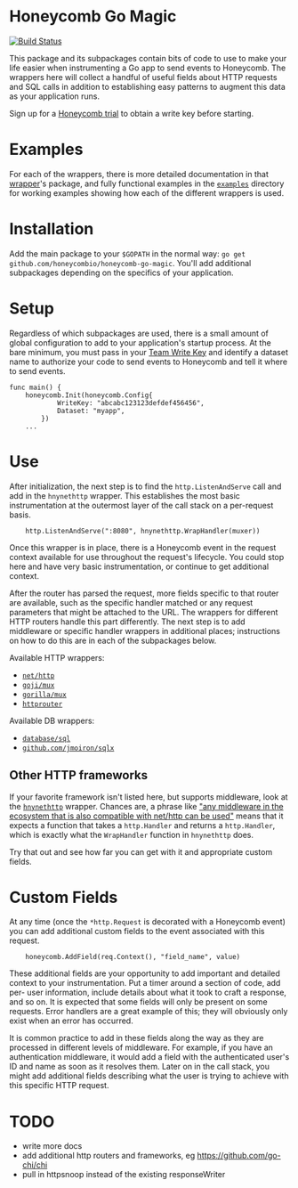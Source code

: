 # Honeycomb Go Magic

[![Build Status](https://travis-ci.org/honeycombio/honeycomb-go-magic.svg?branch=master)](https://travis-ci.org/honeycombio/honeycomb-go-magic)

This package and its subpackages contain bits of code to use to make your life
easier when instrumenting a Go app to send events to Honeycomb. The wrappers
here will collect a handful of useful fields about HTTP requests and SQL calls
in addition to establishing easy patterns to augment this data as your
application runs.

Sign up for a [Honeycomb trial](https://ui.honeycomb.io/signup) to obtain a write key before starting.

# Examples

For each of the wrappers, there is more detailed documentation in that
[wrapper](wrappers/)'s package, and fully functional examples in the
[`examples`](examples/) directory for working examples showing how each of the
different wrappers is used.

# Installation

Add the main package to your `$GOPATH` in the normal way: `go get
github.com/honeycombio/honeycomb-go-magic`. You'll add additional subpackages
depending on the specifics of your application.

# Setup

Regardless of which subpackages are used, there is a small amount of global
configuration to add to your application's startup process. At the bare minimum,
you must pass in your [Team Write Key](https://ui.honeycomb.io/account) and
identify a dataset name to authorize your code to send events to Honeycomb and
tell it where to send events.

```golang
func main() {
	honeycomb.Init(honeycomb.Config{
			WriteKey: "abcabc123123defdef456456",
			Dataset: "myapp",
		})
	...
```

# Use

After initialization, the next step is to find the `http.ListenAndServe` call
and add in the `hnynethttp` wrapper. This establishes the most basic
instrumentation at the outermost layer of the call stack on a per-request basis.

```golang
	http.ListenAndServe(":8080", hnynethttp.WrapHandler(muxer))
```

Once this wrapper is in place, there is a Honeycomb event in the request context
available for use throughout the request's lifecycle.  You could stop here and
have very basic instrumentation, or continue to get additional context.

After the router has parsed the request, more fields specific to that router are
available, such as the specific handler matched or any request parameters that
might be attached to the URL. The wrappers for different HTTP routers handle
this part differently. The next step is to add middleware or specific handler
wrappers in additional places; instructions on how to do this are in each of the
subpackages below.

Available HTTP wrappers:

* [`net/http`](wrappers/hnynethttp)
* [`goji/mux`](wrappers/hnygoji)
* [`gorilla/mux`](wrappers/hnygorilla)
* [`httprouter`](wrappers/hnyhttprouter)

Available DB wrappers:

* [`database/sql`](wrappers/hnysql)
* [`github.com/jmoiron/sqlx`](wrappers/hnysqlx)

## Other HTTP frameworks

If your favorite framework isn't listed here, but supports middleware, look at
the [`hnynethttp`](wrappers/hnynethttp) wrapper. Chances are, a phrase like
["any middleware in the ecosystem that is also compatible with net/http can be
used"](https://github.com/go-chi/chi#middlewares) means that it expects a
function that takes a `http.Handler` and returns a `http.Handler`, which is
exactly what the `WrapHandler` function in `hnynethttp` does.

Try that out and see how far you can get with it and appropriate custom fields.

# Custom Fields

At any time (once the `*http.Request` is decorated with a Honeycomb event) you
can add additional custom fields to the event associated with this request.

```golang
	honeycomb.AddField(req.Context(), "field_name", value)
```

These additional fields are your opportunity to add important and detailed
context to your instrumentation. Put a timer around a section of code, add per-
user information, include details about what it took to craft a response, and so
on. It is expected that some fields will only be present on some requests. Error
handlers are a great example of this; they will obviously only exist when an
error has occurred.

It is common practice to add in these fields along the way as they are processed
in different levels of middleware.  For example, if you have an authentication
middleware, it would add a field with the authenticated user's ID and name as
soon as it resolves them. Later on in the call stack, you might add additional
fields describing what the user is trying to achieve with this specific HTTP
request.

# TODO
* write more docs
* add additional http routers and frameworks, eg https://github.com/go-chi/chi
* pull in httpsnoop instead of the existing responseWriter
